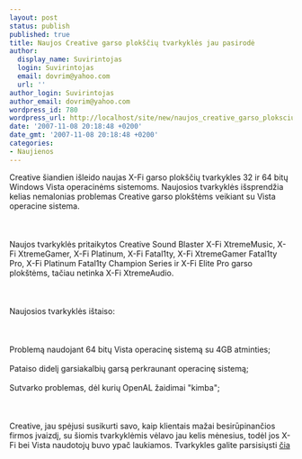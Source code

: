 ```yaml
---
layout: post
status: publish
published: true
title: Naujos Creative garso plokščių tvarkyklės jau pasirodė
author:
  display_name: Suvirintojas
  login: Suvirintojas
  email: dovrim@yahoo.com
  url: ''
author_login: Suvirintojas
author_email: dovrim@yahoo.com
wordpress_id: 780
wordpress_url: http://localhost/site/new/naujos_creative_garso_ploksciu_tvarkykles_jau_pasirode/
date: '2007-11-08 20:18:48 +0200'
date_gmt: '2007-11-08 20:18:48 +0200'
categories:
- Naujienos
---
```

<p>Creative šiandien išleido naujas X-Fi garso plokščių tvarkykles 32 ir 64 bitų Windows Vista operacinėms sistemoms. Naujosios tvarkyklės išsprendžia kelias nemalonias problemas Creative garso plokštėms veikiant su Vista operacine sistema.<br />
<br><br />
<br>Naujos tvarkyklės pritaikytos Creative Sound Blaster X-Fi XtremeMusic, X-Fi XtremeGamer, X-Fi Platinum, X-Fi Fatal1ty, X-Fi XtremeGamer Fatal1ty Pro, X-Fi Platinum Fatal1ty Champion Series ir X-Fi Elite Pro garso plokštėms, tačiau netinka X-Fi XtremeAudio.<br />
<br><br />
<br>Naujosios tvarkyklės ištaiso:<br />
<br><br />
<br>Problemą naudojant 64 bitų Vista operacinę sistemą su 4GB atminties;<br />
<br>Pataiso didelį garsiakalbių garsą perkraunant operacinę sistemą;<br />
<br>Sutvarko problemas, dėl kurių OpenAL žaidimai &quot;kimba&quot;;<br />
<br><br />
<br>Creative, jau spėjusi susikurti savo, kaip klientais mažai besirūpinančios firmos įvaizdį, su šiomis tvarkyklėmis vėlavo jau kelis mėnesius, todėl jos X-Fi bei Vista naudotojų buvo ypač laukiamos. Tvarkykles galite parsisiųsti <a class="ns" href="http://us.creative.com/support/downloads/">čia</a></p>
